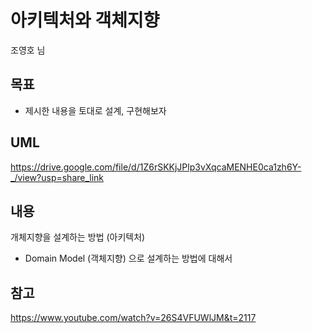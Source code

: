 # 아키텍처와 객체지향
조영호 님  

## 목표
* 제시한 내용을 토대로 설계, 구현해보자

## UML
https://drive.google.com/file/d/1Z6rSKKjJPlp3vXqcaMENHE0ca1zh6Y-_/view?usp=share_link

## 내용
개체지향을 설계하는 방법 (아키텍처)
* Domain Model (객체지향) 으로 설계하는 방법에 대해서

## 참고
https://www.youtube.com/watch?v=26S4VFUWlJM&t=2117
